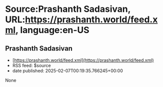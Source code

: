 # Source:Prashanth Sadasivan, URL:https://prashanth.world/feed.xml, language:en-US

## Prashanth Sadasivan
 - [https://prashanth.world/feed.xml](https://prashanth.world/feed.xml)
 - RSS feed: $source
 - date published: 2025-02-07T00:19:35.766245+00:00

None


